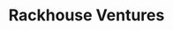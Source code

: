 ---
layout: firm_page
title: "Rackhouse Ventures"
id: "rackhouse.vc"
permalink: "/rackhouseventuresrackhouse.vc/"
website: "https://www.rackhouse.vc"
offices: "Menlo Park (United States)"
investment_stages: "Seed, Series A"
portfolio_companies: "ABL, ara, Argyle, Bigeye, breef., Chronosphere, Elroy Air, Geologie, Paladin, Pipe, Placemake, Rapid Robotics, RedCircle, ScootScience, Spry Payments, Standard (Cognition), The Ticket Fairy, Wasoko, WEVO, Winx Health"
portfolio_link: "https://www.rackhouse.vc/portfolio"
investment_markets: "AI/ML, Aerospace, Defense, Advertising, Fintech, Data, SaaS, Skincare, Legal Tech, Aquaculture, Retail, Ticketing, E-commerce"
founded_year: "2021"
description: "Rackhouse Ventures is an early-stage venture capital firm focusing on founders and firms at the intersection of AI/ML and the real world. They invest in driven, passionate individuals obsessed with using data to improve efficiency."
linkedin: "https://www.linkedin.com/company/rackhouse-venture-capital"
twitter: "https://twitter.com/rackhousevc"
instagram: ""
team_page: ""
investor_type: "Venture Capital"
crunchbase: "https://www.crunchbase.com/organization/rackhouse-venture-capital"
pitchbook: "https://pitchbook.com/profiles/investor/469366-48"

# SEO Optimization
meta_title: "Rackhouse Ventures - VC Firm - projectstartups.com"
meta_description: "Rackhouse Ventures, Rackhouse Ventures is an early-stage venture capital firm focusing on founders and firms at the intersection of AI/ML and the real world. They invest ..."
meta_keywords: "Rackhouse Ventures, AI/ML, Aerospace, Defense, Advertising, Fintech, Data, SaaS, Skincare, Legal Tech, Aquaculture, Retail, Ticketing, E-commerce, VC firm, venture capital, startup investor, projectstartups.com"
canonical_url: "https://vc.projectstartups.com/rackhouseventuresrackhouse.vc/"
---